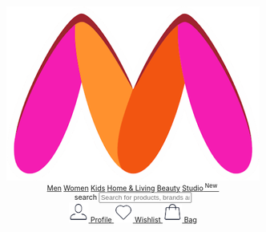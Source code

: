 <!DOCTYPE html>
<html lang="en">
<head>
    <title>Myntra</title>
    <link rel="preconnect" href="https://fonts.googleapis.com">
    <link rel="preconnect" href="https://fonts.gstatic.com" crossorigin>
    <link href="forDes/assets/fontsupply.css" rel="stylesheet">
    <link rel="stylesheet" href="index.css">
    <link rel="stylesheet" href="https://fonts.googleapis.com/css2?family=Material+Symbols+Outlined:opsz,wght,FILL,GRAD@40,400,0,0" />
</head>
<body>
    <header>
        <a href=""><img id="logo" src="forDes/assets/builder/logo.png"></a>
        <nav class="nav1">
            <a href="" class="men">Men</a>
            <a href="" class="women">Women</a>
            <a href="" class="kids">Kids</a>
            <a href="" class="hnl">Home&nbsp;&&nbsp;Living</a>
            <a href="" class="beauty">Beauty</a>
            <a href="" class="studio">Studio<sup>&nbsp;New&nbsp;</sup></a>
        </nav>
            <span id="search">
                <span class="material-symbols-outlined">search</span>
                <input id="inpp" 
                onclick="
                    srcb.style.backgroundColor = '#fff';
                    srcb.style.border = '1.5px solid #f5f5f6';
                    srcc.style.backgroundColor = '#fff';"
                type="text" placeholder="Search for products, brands and more">
            </span>
            <nav class="nav2">
                <a href="" class="ab">
                    <img class="navicons" src="forDes/assets/builder/profile.png">
                    Profile
                </a>
                <a href="" class="ab">
                    <img class="navicons" src="forDes/assets/builder/MyntraWeb.png">
                    Wishlist
                </a>
                <a href="" class="ab">
                    <img class="navicons" src="forDes/assets/builder/bag.png">
                    Bag<sup id="bagsup"></sup>
                </a>
            </nav>
    </header>
</body>
</html>
